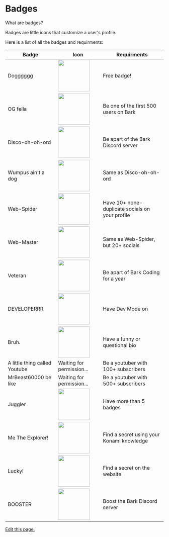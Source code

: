 # Badges

What are badges?

Badges are little icons that customize a user's profile.

Here is a list of all the badges and requirments:

| Badge    | Icon  | Requirments |
| -------- | ------- | ------ |
| Dogggggg | <img width="100" src="https://bark.dumorando.com/src/images/assets/badges/b_dog.png" style="image-rendering: pixelated;"> |Free badge!|
| OG fella | <img width="100" src="https://bark.dumorando.com/src/images/assets/badges/b_og.png" style="image-rendering: pixelated;"> |Be one of the first 500 users on Bark|
| Disco-oh-oh-ord | <img width="100" src="https://bark.dumorando.com/src/images/assets/badges/b_doooo.png" style="image-rendering: pixelated;"> |Be apart of the Bark Discord server|
| Wumpus ain't a dog | <img width="100" src="https://bark.dumorando.com/src/images/assets/badges/b_waad.png" style="image-rendering: pixelated;"> |Same as Disco-oh-oh-ord|
| Web-Spider | <img width="100" src="https://bark.dumorando.com/src/images/assets/badges/b_webspider.png" style="image-rendering: pixelated;"> |Have 10+ none-duplicate socials on your profile|
| Web-Master | <img width="100" src="https://bark.dumorando.com/src/images/assets/badges/b_webmaster.png" style="image-rendering: pixelated;"> |Same as Web-Spider, but 20+ socials|
| Veteran | <img width="100" src="https://bark.dumorando.com/src/images/assets/badges/b_vet.png" style="image-rendering: pixelated;"> |Be apart of Bark Coding for a year|
| DEVELOPERRR | <img width="100" src="https://bark.dumorando.com/src/images/assets/badges/b_dev.png" style="image-rendering: pixelated;"> |Have Dev Mode on|
| Bruh. | <img width="100" src="https://bark.dumorando.com/src/images/assets/badges/b_bruh.png" style="image-rendering: pixelated;"> |Have a funny or questional bio|
| A little thing called Youtube | Waiting for permission... |Be a youtuber with 100+ subscribers|
| MrBeast60000 be like | Waiting for permission... |Be a youtuber with 500+ subscribers|
| Juggler | <img width="100" src="https://bark.dumorando.com/src/images/assets/badges/b_juggler.png" style="image-rendering: pixelated;"> |Have more than 5 badges|
| Me The Explorer! | <img width="100" src="https://bark.dumorando.com/src/images/assets/badges/b_explore.png" style="image-rendering: pixelated;"> |Find a secret using your Konami knowledge|
| Lucky! | <img width="100" src="https://bark.dumorando.com/src/images/assets/badges/b_lucky.png" style="image-rendering: pixelated;"> |Find a secret on the website|
| BOOSTER | <img width="100" src="https://bark.dumorando.com/src/images/assets/badges/b_booster.png" style="image-rendering: pixelated;"> |Boost the Bark Discord server|


[Edit this page.](https://github.com/mariocraft987/bark-coding/edit/main/documentation/content/Badges.md)